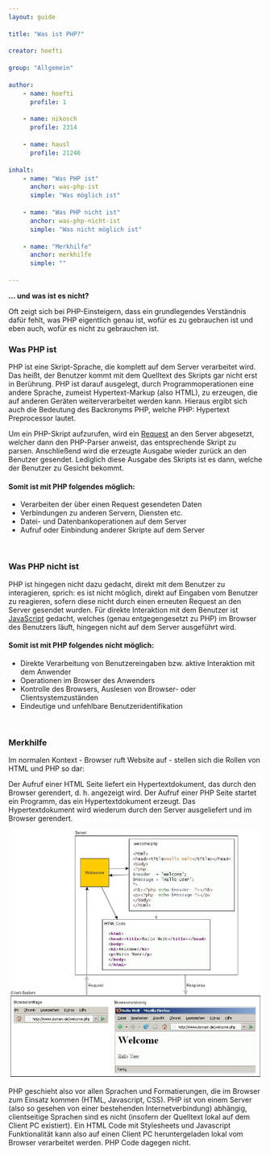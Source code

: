 ```yaml
---
layout: guide

title: "Was ist PHP?"

creator: hoefti

group: "Allgemein"

author:
    - name: hoefti
      profile: 1

    - name: nikosch
      profile: 2314

    - name: hausl
      profile: 21246
      
inhalt:
    - name: "Was PHP ist"
      anchor: was-php-ist
      simple: "Was möglich ist"
      
    - name: "Was PHP nicht ist"
      anchor: was-php-nicht-ist
      simple: "Was nicht möglich ist"

    - name: "Merkhilfe"
      anchor: merkhilfe
      simple: ""

---
```


**... und was ist es nicht?** 

Oft zeigt sich bei PHP-Einsteigern, dass ein grundlegendes Verständnis dafür fehlt, was PHP eigentlich genau ist, wofür es zu gebrauchen ist und eben auch, wofür es nicht zu gebrauchen ist. 


### Was PHP ist 
PHP ist eine Skript-Sprache, die komplett auf dem Server verarbeitet wird. Das heißt, der Benutzer kommt mit dem Quelltext des Skripts gar nicht erst in Berührung.
PHP ist darauf ausgelegt, durch Programmoperationen eine andere Sprache, zumeist Hypertext-Markup (also HTML), zu erzeugen, die auf anderen Geräten weiterverarbeitet werden kann. Hieraus ergibt sich auch die Bedeutung des Backronyms PHP, welche PHP: Hypertext Preprocessor lautet.  

Um ein PHP-Skript aufzurufen, wird ein [Request](http://php-de.github.io/request-handling/request.html) an den Server abgesetzt, welcher dann den PHP-Parser anweist, das entsprechende Skript zu parsen. Anschließend wird die erzeugte Ausgabe wieder zurück an den Benutzer gesendet. Lediglich diese Ausgabe des Skripts ist es dann, welche der Benutzer zu Gesicht bekommt. 


#### Somit ist mit PHP folgendes möglich: 
- Verarbeiten der über einen Request gesendeten Daten 
- Verbindungen zu anderen Servern, Diensten etc. 
- Datei- und Datenbankoperationen auf dem Server 
- Aufruf oder Einbindung anderer Skripte auf dem Server 
<br>


### Was PHP nicht ist 
PHP ist hingegen nicht dazu gedacht, direkt mit dem Benutzer zu interagieren, sprich: es ist nicht möglich, direkt auf Eingaben vom Benutzer zu reagieren, sofern diese nicht durch einen erneuten Request an den Server gesendet wurden.
Für direkte Interaktion mit dem Benutzer ist [JavaScript](http://php-de.github.io/general/javascript.html) gedacht, welches (genau entgegengesetzt zu PHP) im Browser des Benutzers läuft, hingegen nicht auf dem Server ausgeführt wird. 

#### Somit ist mit PHP folgendes nicht möglich: 
- Direkte Verarbeitung von Benutzereingaben bzw. aktive Interaktion mit dem Anwender 
- Operationen im Browser des Anwenders 
- Kontrolle des Browsers, Auslesen von Browser- oder Clientsystemzuständen 
- Eindeutige und unfehlbare Benutzeridentifikation 
<br>


### Merkhilfe 
Im normalen Kontext - Browser ruft Website auf - stellen sich die Rollen von HTML und PHP so dar: 
  
Der Aufruf einer HTML Seite liefert ein Hypertextdokument, das durch den Browser gerendert, d. h. angezeigt wird. 
Der Aufruf einer PHP Seite startet ein Programm, das ein Hypertextdokument erzeugt. Das Hypertextdokument wird wiederum durch den Server ausgeliefert und im Browser gerendert. 


![Client-Server](images/client-server.jpg)


PHP geschieht also vor allen Sprachen und Formatierungen, die im Browser zum Einsatz kommen (HTML, Javascript, CSS). PHP ist von einem Server (also so gesehen von einer bestehenden Internetverbindung) abhängig, clientseitige Sprachen sind es nicht (insofern der Quelltext lokal auf dem Client PC existiert). Ein HTML Code mit Stylesheets und Javascript Funktionalität kann also auf einen Client PC heruntergeladen lokal vom Browser verarbeitet werden. PHP Code dagegen nicht.

